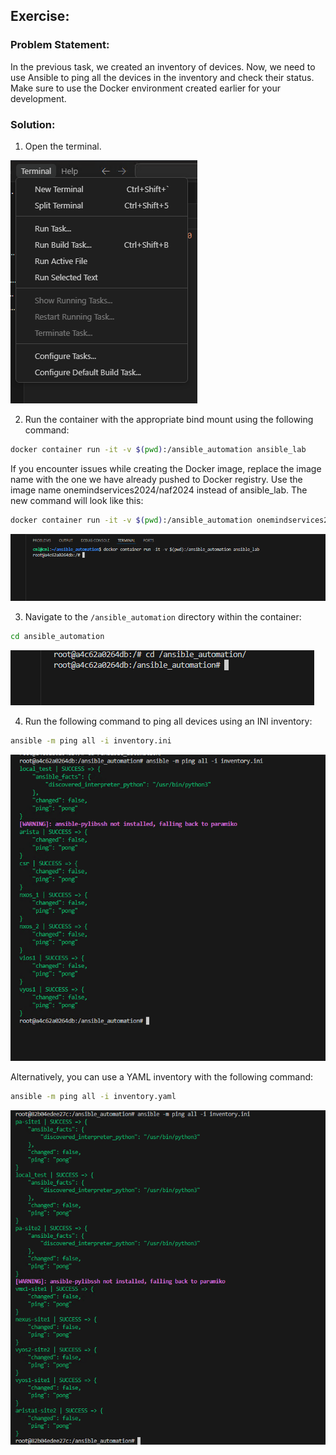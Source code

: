 ## Exercise:
### Problem Statement:
In the previous task, we created an inventory of devices. Now, we need to use Ansible to ping all the devices in the inventory and check their status. Make sure to use the Docker environment created earlier for your development.

### Solution:

1. Open the terminal.

![alt text](assets/image-25.png)

2. Run the container with the appropriate bind mount using the following command:

```sh
docker container run -it -v $(pwd):/ansible_automation ansible_lab
```
If you encounter issues while creating the Docker image, replace the image name with the one we have already pushed to Docker registry. Use the image name onemindservices2024/naf2024 instead of ansible_lab. The new command will look like this:
```sh
docker container run -it -v $(pwd):/ansible_automation onemindservices2024/naf2024
```
![alt text](assets/image-8.png)

3. Navigate to the `/ansible_automation` directory within the container:

```sh
cd ansible_automation
```

![alt text](assets/image-9.png)

4. Run the following command to ping all devices using an INI inventory:

```sh
ansible -m ping all -i inventory.ini 
```

![alt text](assets/image-10.png)

Alternatively, you can use a YAML inventory with the following command:

```sh
ansible -m ping all -i inventory.yaml 
```

![alt text](assets/image-13.png)
